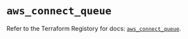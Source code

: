 # `aws_connect_queue`

Refer to the Terraform Registory for docs: [`aws_connect_queue`](https://registry.terraform.io/providers/hashicorp/aws/5.17.0/docs/resources/connect_queue).
